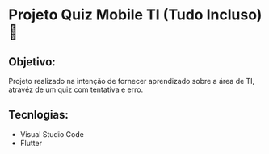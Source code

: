 # Projeto Quiz Mobile TI (Tudo Incluso) 📱

## Objetivo:

Projeto realizado na intenção de fornecer aprendizado sobre a área de TI, atravéz de um quiz com tentativa e erro.

## Tecnlogias:

- Visual Studio Code 
- Flutter
